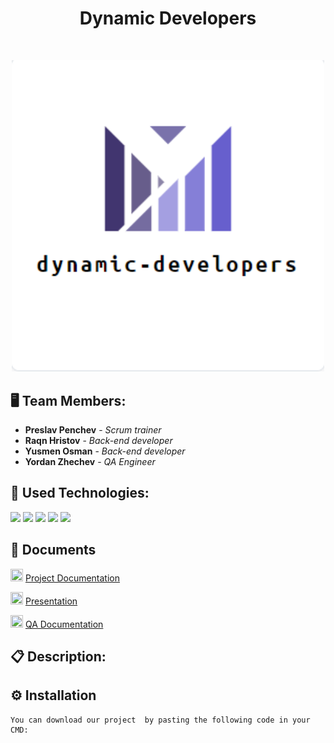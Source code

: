 <h1 align="center">Dynamic Developers</h1>
<br>
<p align="center">
<img src="logo.png" width="500px">
</p>


## 🖥 Team Members:
* **Preslav Penchev** - *Scrum trainer* 
* **Raqn Hristov** - *Back-end developer* 
* **Yusmen Osman** - *Back-end developer* 
* **Yordan Zhechev** - *QA Engineer* 


## 🚀 Used Technologies:

<p align="left"> 
    <img src="https://img.icons8.com/color/48/000000/c-plus-plus-logo.png"/>
    <img src="https://img.icons8.com/fluency/48/000000/visual-studio-2019.png"/>
    <img src="https://img.icons8.com/fluent/48/000000/microsoft-word-2019.png"/>
    <img src="https://img.icons8.com/color/48/000000/microsoft-powerpoint-2019--v1.png"/>
    <img src="https://img.icons8.com/color/48/000000/microsoft-excel-2019--v1.png"/>
  
  
  
## 📄 Documents
      
  <img src="https://user-images.githubusercontent.com/75934947/166557467-b0db5298-0c01-4201-aad8-69f17a7104dd.png" width="20px" height="20px"/> [Project Documentation]()
  
  <img src="https://user-images.githubusercontent.com/75934947/166558395-c1113581-36d0-4c2d-9c51-e1c4f7a32eb7.png" width="20px" height="20px"/> [Presentation]()
    
 <img src="https://user-images.githubusercontent.com/75934947/166557467-b0db5298-0c01-4201-aad8-69f17a7104dd.png" width="20px" height="20px"/> [QA Documentation]()
  
    
## 📋 Description:
    


  

## ⚙ Installation
```
You can download our project  by pasting the following code in your CMD:
```
    

